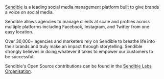 [Sendible](https://sendible.com) is a leading social media management platform built to give brands a voice on social media.

Sendible allows agencies to manage clients at scale and profiles across multiple platforms including Facebook, Instagram, and Twitter from one easy location.

Over 30,000+ agencies and marketers rely on Sendible to breathe life into their brands and truly make an impact through storytelling.
Sendible strongly believes in doing whatever it takes to empower our customers to be successful.

Sendible's Open Source contributions can be found in the [Sendible Labs Organisation](https://github.com/sendible-labs).
